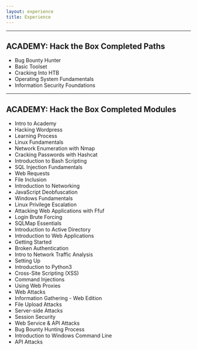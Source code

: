 ```yaml
---
layout: experience
title: Experience
---
```

---
## ACADEMY: Hack the Box Completed Paths

* Bug Bounty Hunter
* Basic Toolset
* Cracking Into HTB
* Operating System Fundamentals
* Information Security Foundations

---

## ACADEMY: Hack the Box Completed Modules

* Intro to Academy
* Hacking Wordpress
* Learning Process
* Linux Fundamentals
* Network Enumeration with Nmap
* Cracking Passwords with Hashcat
* Introduction to Bash Scripting
* SQL Injection Fundamentals
* Web Requests
* File Inclusion
* Introduction to Networking
* JavaScript Deobfuscation
* Windows Fundamentals
* Linux Privilege Escalation
* Attacking Web Applications with Ffuf
* Login Brute Forcing
* SQLMap Essentials
* Introduction to Active Directory
* Introduction to Web Applications
* Getting Started
* Broken Authentication
* Intro to Network Traffic Analysis
* Setting Up
* Introduction to Python3
* Cross-Site Scripting (XSS)
* Command Injections
* Using Web Proxies
* Web Attacks
* Information Gathering - Web Edition
* File Upload Attacks
* Server-side Attacks
* Session Security
* Web Service & API Attacks
* Bug Bounty Hunting Process
* Introduction to Windows Command Line
* API Attacks